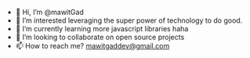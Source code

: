 - 👋 Hi, I’m @mawitGad
- 👀 I’m interested leveraging the super power of technology to do good.
- 🌱 I’m currently learning more javascript libraries haha
- 💞️ I’m looking to collaborate on open source projects
- 📫 How to reach me? mawitgaddev@gmail.com

<!---
mawitGad/mawitGad is a ✨ special ✨ repository because its `README.md` (this file) appears on your GitHub profile.
You can click the Preview link to take a look at your changes.
--->
